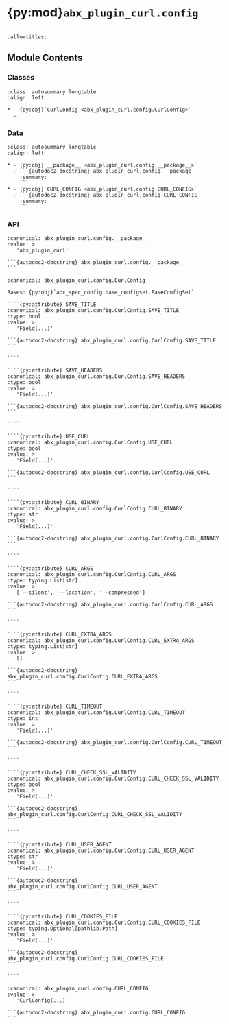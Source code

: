 # {py:mod}`abx_plugin_curl.config`

```{py:module} abx_plugin_curl.config
```

```{autodoc2-docstring} abx_plugin_curl.config
:allowtitles:
```

## Module Contents

### Classes

````{list-table}
:class: autosummary longtable
:align: left

* - {py:obj}`CurlConfig <abx_plugin_curl.config.CurlConfig>`
  -
````

### Data

````{list-table}
:class: autosummary longtable
:align: left

* - {py:obj}`__package__ <abx_plugin_curl.config.__package__>`
  - ```{autodoc2-docstring} abx_plugin_curl.config.__package__
    :summary:
    ```
* - {py:obj}`CURL_CONFIG <abx_plugin_curl.config.CURL_CONFIG>`
  - ```{autodoc2-docstring} abx_plugin_curl.config.CURL_CONFIG
    :summary:
    ```
````

### API

````{py:data} __package__
:canonical: abx_plugin_curl.config.__package__
:value: >
   'abx_plugin_curl'

```{autodoc2-docstring} abx_plugin_curl.config.__package__
```

````

`````{py:class} CurlConfig(_case_sensitive: bool | None = None, _nested_model_default_partial_update: bool | None = None, _env_prefix: str | None = None, _env_file: pydantic_settings.sources.DotenvType | None = ENV_FILE_SENTINEL, _env_file_encoding: str | None = None, _env_ignore_empty: bool | None = None, _env_nested_delimiter: str | None = None, _env_parse_none_str: str | None = None, _env_parse_enums: bool | None = None, _cli_prog_name: str | None = None, _cli_parse_args: bool | list[str] | tuple[str, ...] | None = None, _cli_settings_source: pydantic_settings.sources.CliSettingsSource[typing.Any] | None = None, _cli_parse_none_str: str | None = None, _cli_hide_none_type: bool | None = None, _cli_avoid_json: bool | None = None, _cli_enforce_required: bool | None = None, _cli_use_class_docs_for_groups: bool | None = None, _cli_exit_on_error: bool | None = None, _cli_prefix: str | None = None, _cli_flag_prefix_char: str | None = None, _cli_implicit_flags: bool | None = None, _cli_ignore_unknown_args: bool | None = None, _secrets_dir: pydantic_settings.sources.PathType | None = None, **values: typing.Any)
:canonical: abx_plugin_curl.config.CurlConfig

Bases: {py:obj}`abx_spec_config.base_configset.BaseConfigSet`

````{py:attribute} SAVE_TITLE
:canonical: abx_plugin_curl.config.CurlConfig.SAVE_TITLE
:type: bool
:value: >
   'Field(...)'

```{autodoc2-docstring} abx_plugin_curl.config.CurlConfig.SAVE_TITLE
```

````

````{py:attribute} SAVE_HEADERS
:canonical: abx_plugin_curl.config.CurlConfig.SAVE_HEADERS
:type: bool
:value: >
   'Field(...)'

```{autodoc2-docstring} abx_plugin_curl.config.CurlConfig.SAVE_HEADERS
```

````

````{py:attribute} USE_CURL
:canonical: abx_plugin_curl.config.CurlConfig.USE_CURL
:type: bool
:value: >
   'Field(...)'

```{autodoc2-docstring} abx_plugin_curl.config.CurlConfig.USE_CURL
```

````

````{py:attribute} CURL_BINARY
:canonical: abx_plugin_curl.config.CurlConfig.CURL_BINARY
:type: str
:value: >
   'Field(...)'

```{autodoc2-docstring} abx_plugin_curl.config.CurlConfig.CURL_BINARY
```

````

````{py:attribute} CURL_ARGS
:canonical: abx_plugin_curl.config.CurlConfig.CURL_ARGS
:type: typing.List[str]
:value: >
   ['--silent', '--location', '--compressed']

```{autodoc2-docstring} abx_plugin_curl.config.CurlConfig.CURL_ARGS
```

````

````{py:attribute} CURL_EXTRA_ARGS
:canonical: abx_plugin_curl.config.CurlConfig.CURL_EXTRA_ARGS
:type: typing.List[str]
:value: >
   []

```{autodoc2-docstring} abx_plugin_curl.config.CurlConfig.CURL_EXTRA_ARGS
```

````

````{py:attribute} CURL_TIMEOUT
:canonical: abx_plugin_curl.config.CurlConfig.CURL_TIMEOUT
:type: int
:value: >
   'Field(...)'

```{autodoc2-docstring} abx_plugin_curl.config.CurlConfig.CURL_TIMEOUT
```

````

````{py:attribute} CURL_CHECK_SSL_VALIDITY
:canonical: abx_plugin_curl.config.CurlConfig.CURL_CHECK_SSL_VALIDITY
:type: bool
:value: >
   'Field(...)'

```{autodoc2-docstring} abx_plugin_curl.config.CurlConfig.CURL_CHECK_SSL_VALIDITY
```

````

````{py:attribute} CURL_USER_AGENT
:canonical: abx_plugin_curl.config.CurlConfig.CURL_USER_AGENT
:type: str
:value: >
   'Field(...)'

```{autodoc2-docstring} abx_plugin_curl.config.CurlConfig.CURL_USER_AGENT
```

````

````{py:attribute} CURL_COOKIES_FILE
:canonical: abx_plugin_curl.config.CurlConfig.CURL_COOKIES_FILE
:type: typing.Optional[pathlib.Path]
:value: >
   'Field(...)'

```{autodoc2-docstring} abx_plugin_curl.config.CurlConfig.CURL_COOKIES_FILE
```

````

`````

````{py:data} CURL_CONFIG
:canonical: abx_plugin_curl.config.CURL_CONFIG
:value: >
   'CurlConfig(...)'

```{autodoc2-docstring} abx_plugin_curl.config.CURL_CONFIG
```

````
